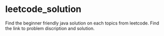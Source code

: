 # leetcode_solution

Find the beginner friendly java solution on each topics from leetcode.
Find the link to problem discription and solution.
